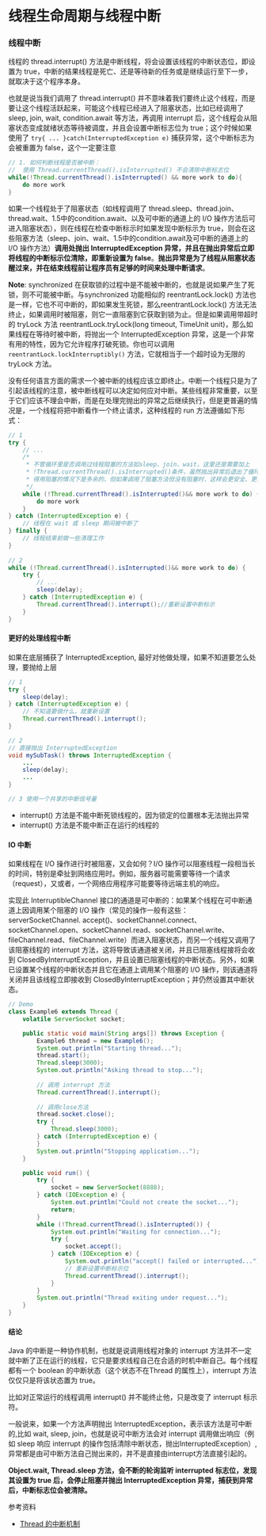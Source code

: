 # 线程生命周期与线程中断

### 线程中断

线程的 thread.interrupt\(\) 方法是中断线程，将会设置该线程的中断状态位，即设置为 true，中断的结果线程是死亡、还是等待新的任务或是继续运行至下一步，就取决于这个程序本身。

也就是说当我们调用了 thread.interrupt\(\) 并不意味着我们要终止这个线程，而是要让这个线程活跃起来，可能这个线程已经进入了阻塞状态，比如已经调用了 sleep, join, wait, condition.await 等方法，再调用 interrupt 后，这个线程会从阻塞状态变成就绪状态等待被调度，并且会设置中断标志位为 true；这个时候如果使用了 `try{ ... }catch(InterruptedException e)` 捕获异常，这个中断标志为会被重置为 false，这个一定要注意

```java
// 1. 如何判断线程是否被中断：
//  使用 Thread.currentThread().isInterrupted() 不会清除中断标志位
while(!Thread.currentThread().isInterrupted() && more work to do){
    do more work
}

```

如果一个线程处于了阻塞状态（如线程调用了 thread.sleep、thread.join、thread.wait、1.5中的condition.await、以及可中断的通道上的  I/O  操作方法后可进入阻塞状态），则在线程在检查中断标示时如果发现中断标示为 true，则会在这些阻塞方法（sleep、join、wait、1.5中的condition.await及可中断的通道上的 I/O 操作方法）**调用处抛出 InterruptedException 异常，并且在抛出异常后立即将线程的中断标示位清除，即重新设置为 false**。**抛出异常是为了线程从阻塞状态醒过来，并在结束线程前让程序员有足够的时间来处理中断请求**。

**Note**: synchronized 在获取锁的过程中是不能被中断的，也就是说如果产生了死锁，则不可能被中断。与synchronized 功能相似的 reentrantLock.lock\(\) 方法也是一样，它也不可中断的，即如果发生死锁，那么reentrantLock.lock\(\) 方法无法终止，如果调用时被阻塞，则它一直阻塞到它获取到锁为止。但是如果调用带超时的 tryLock 方法 reentrantLock.tryLock\(long timeout, TimeUnit unit\)，那么如果线程在等待时被中断，将抛出一个 InterruptedException 异常，这是一个非常有用的特性，因为它允许程序打破死锁。你也可以调用 `reentrantLock.lockInterruptibly()` 方法，它就相当于一个超时设为无限的 tryLock 方法。

没有任何语言方面的需求一个被中断的线程应该立即终止。中断一个线程只是为了引起该线程的注意，被中断线程可以决定如何应对中断。某些线程非常重要，以至于它们应该不理会中断，而是在处理完抛出的异常之后继续执行，但是更普遍的情况是，一个线程将把中断看作一个终止请求，这种线程的 run 方法遵循如下形式：

```java
// 1
try {
    // ...
    /*
     * 不管循环里是否调用过线程阻塞的方法如sleep、join、wait，这里还是需要加上
     * !Thread.currentThread().isInterrupted()条件，虽然抛出异常后退出了循环，显
     * 得用阻塞的情况下是多余的，但如果调用了阻塞方法但没有阻塞时，这样会更安全、更及时。
     */
    while (!Thread.currentThread().isInterrupted()&& more work to do) {
        do more work 
    }
} catch (InterruptedException e) {
    // 线程在 wait 或 sleep 期间被中断了
} finally {
    // 线程结束前做一些清理工作
}
    
// 2
while (!Thread.currentThread().isInterrupted()&& more work to do) {
    try {
        // ...
        sleep(delay);
    } catch (InterruptedException e) {
        Thread.currentThread().interrupt();//重新设置中断标示
    }
}
```

#### 更好的处理线程中断

如果在底层捕获了 InterruptedException, 最好对他做处理，如果不知道要怎么处理，要抛给上层

```java
// 1
try {
    sleep(delay);
} catch (InterruptedException e) {
    // 不知道要做什么，就重新设置
    Thread.currentThread().interrupt();
}

// 2
// 直接抛出 InterruptedException
void mySubTask() throws InterruptedException {
    ...
    sleep(delay);
    ...
}

// 3 使用一个共享的中断信号量

```

* interrupt\(\) 方法是不能中断死锁线程的，因为锁定的位置根本无法抛出异常
* interrupt\(\) 方法是不能中断正在运行的线程的

#### IO 中断

如果线程在 I/O 操作进行时被阻塞，又会如何？I/O 操作可以阻塞线程一段相当长的时间，特别是牵扯到网络应用时。例如，服务器可能需要等待一个请求（request），又或者，一个网络应用程序可能要等待远端主机的响应。

实现此 InterruptibleChannel 接口的通道是可中断的：如果某个线程在可中断通道上因调用某个阻塞的  I/O  操作（常见的操作一般有这些：serverSocketChannel. accept\(\)、socketChannel.connect、socketChannel.open、socketChannel.read、socketChannel.write、fileChannel.read、fileChannel.write）而进入阻塞状态，而另一个线程又调用了该阻塞线程的 interrupt 方法，这将导致该通道被关闭，并且已阻塞线程接将会收到 ClosedByInterruptException，并且设置已阻塞线程的中断状态。另外，如果已设置某个线程的中断状态并且它在通道上调用某个阻塞的 I/O 操作，则该通道将关闭并且该线程立即接收到 ClosedByInterruptException；并仍然设置其中断状态。

```java
// Demo
class Example6 extends Thread {
    volatile ServerSocket socket;

    public static void main(String args[]) throws Exception {
        Example6 thread = new Example6();
        System.out.println("Starting thread...");
        thread.start();
        Thread.sleep(3000);
        System.out.println("Asking thread to stop...");
        
        // 调用 interrupt 方法
        Thread.currentThread().interrupt();
        
        // 调用close方法
        thread.socket.close();
        try {
            Thread.sleep(3000);
        } catch (InterruptedException e) {
        }
        System.out.println("Stopping application...");
    }

    public void run() {
        try {
            socket = new ServerSocket(8888);
        } catch (IOException e) {
            System.out.println("Could not create the socket...");
            return;
        }
        while (!Thread.currentThread().isInterrupted()) {
            System.out.println("Waiting for connection...");
            try {
                socket.accept();
            } catch (IOException e) {
                System.out.println("accept() failed or interrupted...");
                // 重新设置中断标示位
                Thread.currentThread().interrupt();
            }
        }
        System.out.println("Thread exiting under request...");
    }
}

```

#### 结论

Java 的中断是一种协作机制，也就是说调用线程对象的 interrupt 方法并不一定就中断了正在运行的线程，它只是要求线程自己在合适的时机中断自己。每个线程都有一个 boolean 的中断状态（这个状态不在Thread 的属性上），interrupt 方法仅仅只是将该状态置为 true。

比如对正常运行的线程调用 interrupt\(\) 并不能终止他，只是改变了 interrupt 标示符。

一般说来，如果一个方法声明抛出 InterruptedException，表示该方法是可中断的,比如 wait, sleep, join，也就是说可中断方法会对 interrupt 调用做出响应（例如 sleep 响应 interrupt 的操作包括清除中断状态，抛出InterruptedException）,异常都是由可中断方法自己抛出来的，并不是直接由interrupt方法直接引起的。

**Object.wait, Thread.sleep 方法，会不断的轮询监听 interrupted 标志位，发现其设置为 true 后，会停止阻塞并抛出 InterruptedException 异常，捕获到异常后，中断标志位会被清除。**

参考资料

* [Thread 的中断机制](https://www.cnblogs.com/onlywujun/p/3565082.html)

